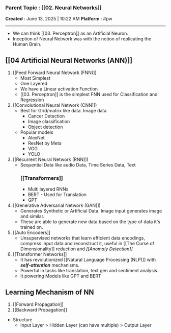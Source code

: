 ### **Parent Topic** : [[02. Neural Networks]]
**Created** : June 13, 2025 | 10:22 AM
**Platform** : #pw 

---


- We can think [[03. Perceptron]] as an Artificial Neuron.
- Inception of Neural Network was with the notion of replicating the Human Brain.
## [[04 Artificial Neural Networks (ANN)]]

1. [[Feed Forward Neural Network (FNN)]]
	- Most Simplest
	- One Layered
	- We have a Linear activation Function
	- [[03. Perceptron]] is the simplest FNN used for Classification and Regression
2. [[Convolutional Neural Network (CNN]])
	- Best for Grid/matrix like data. Image data
		- Cancer Detection
		- Image classification
		- Object detection
	- Popular models
		- AlexNet
		- ResNet by Meta
		- VGG
		- YOLO
3. [[Recurrent Neural Network (RNN]])
	- Sequential Data like audio Data, Time Series Data, Text
		### [[Transformers]]
		- Multi layered RNNs
		- BERT - Used for Translation
		- GPT
4. [[Generative Adversarial Network (GAN]])
	 - Generates Synthetic or Artificial Data. Image input generates image and similar.
	 - These are able to generate new data based on the type of data it's trained on.
5. [[Auto Encoders]]
	- Unsupervised networks that learn efficient data encodings, compress input data and reconstruct it, useful in [[The Curse of Dimensionality]] reduction and *[[Anomaly Detection]]*
6. [[Transformer Networks]] 
	- It has revolutionized [[Natural Language Processing (NLP)]] with ***self-attention*** mechanisms.
	- Powerful in tasks like translation, text gen and sentiment analysis.
	- It powering Models like GPT and BERT
## Learning Mechanism of NN
1. [[Forward Propagation]] 
2. [[Backward Propagation]] 
- Structure
	- Input Layer > Hidden Layer (can have multiple) > Output Layer